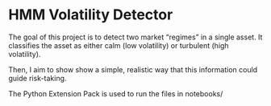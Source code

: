 # HMM Volatility Detector

The goal of this project is to detect two market “regimes” in a single asset. It classifies the asset as either calm (low volatility) or turbulent (high volatility).

Then, I aim to show show a simple, realistic way that this information could guide risk-taking.

The Python Extension Pack is used to run the files in notebooks/

